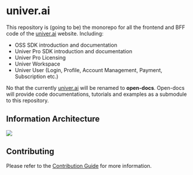 # univer.ai

This repository is (going to be) the monorepo for all the frontend and BFF code of the [univer.ai](https://univer.ai) website. Including:

- OSS SDK introduction and documentation
- Univer Pro SDK introduction and documentation
- Univer Pro Licensing
- Univer Workspace
- Univer User (Login, Profile, Account Management, Payment, Subscription etc.)

No that the currently [univer.ai](https://github.com/dream-num/univer.ai) will be renamed to **open-docs**. Open-docs will provide code documentations, tutorials and examples as a submodule to this repository.

## Information Architecture

![](./docs/imgs/info.png)

## Contributing

Please refer to the [Contribution Guide](./CONTRIBUTING.md) for more information.
